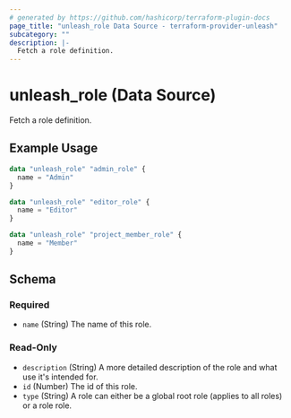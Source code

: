 ```yaml
---
# generated by https://github.com/hashicorp/terraform-plugin-docs
page_title: "unleash_role Data Source - terraform-provider-unleash"
subcategory: ""
description: |-
  Fetch a role definition.
---
```


# unleash_role (Data Source)

Fetch a role definition.

## Example Usage

```terraform
data "unleash_role" "admin_role" {
  name = "Admin"
}

data "unleash_role" "editor_role" {
  name = "Editor"
}

data "unleash_role" "project_member_role" {
  name = "Member"
}
```

<!-- schema generated by tfplugindocs -->
## Schema

### Required

- `name` (String) The name of this role.

### Read-Only

- `description` (String) A more detailed description of the role and what use it's intended for.
- `id` (Number) The id of this role.
- `type` (String) A role can either be a global root role (applies to all roles) or a role role.
